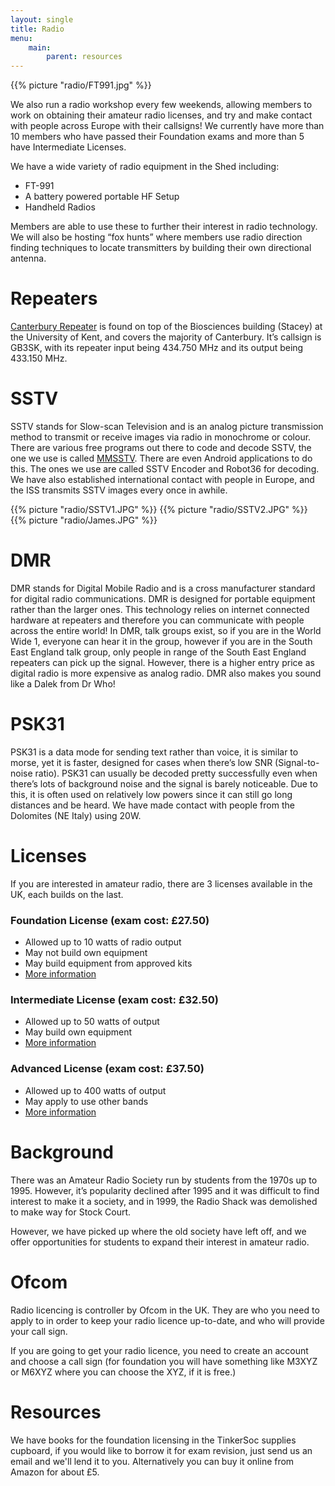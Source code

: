 ```yaml
---
layout: single
title: Radio
menu:
    main:
        parent: resources
---
```

<style>
.sstv img {
	width: 32%;
}

</style>
{{% picture "radio/FT991.jpg" %}}


We also run a radio workshop every few weekends, allowing members to work on
obtaining their amateur radio licenses, and try and make contact with people
across Europe with their callsigns! We currently have more than 10 members who
have passed their Foundation exams and more than 5 have Intermediate Licenses.

We have a wide variety of radio equipment in the Shed including:


- FT-991
- A battery powered portable HF Setup
- Handheld Radios

Members are able to use these to further their interest in radio technology. We
will also be hosting “fox hunts” where members use radio direction finding
techniques to locate transmitters by building their own directional antenna.

# Repeaters

[Canterbury Repeater](http://www.krg.org.uk/Repeaters.asp?callsign=GB3SK) is
found on top of the Biosciences building (Stacey) at the  University of Kent,
and covers the majority of Canterbury. It’s callsign is GB3SK, with its repeater
input being 434.750 MHz and its output being 433.150 MHz.

# SSTV

SSTV stands for Slow-scan Television and is an analog picture transmission
method to transmit or receive images via radio in monochrome or colour. There
are various free programs out there to code and decode SSTV, the one we use is
called [MMSSTV](http://hamsoft.ca/pages/mmsstv.php). There are even Android
applications to do this. The ones we use are called SSTV Encoder and Robot36 for
decoding. We have also established international contact with people in Europe,
and the ISS transmits SSTV images every once in awhile.

<div class="sstv">
{{% picture "radio/SSTV1.JPG" %}} {{% picture "radio/SSTV2.JPG" %}} {{% picture "radio/James.JPG" %}}
</div>

# DMR
DMR stands for Digital Mobile Radio and is a cross manufacturer standard for
digital radio communications. DMR is designed for portable equipment rather than
the larger ones. This technology relies on internet connected hardware at
repeaters and therefore you can communicate with people across the entire world!
In DMR, talk groups exist, so if you are in the World Wide 1, everyone can hear
it in the group, however if you are in the South East England talk group, only
people in range of the South East England repeaters can pick up the signal.
However, there is a higher entry price as digital radio is more expensive as
analog radio. DMR also makes you sound like a Dalek from Dr Who!

# PSK31
PSK31 is a data mode for sending text rather than voice, it is similar to morse,
yet it is faster, designed for cases when there’s low SNR (Signal-to-noise
ratio). PSK31 can usually be decoded pretty successfully even when there’s lots
of background noise and the signal is barely noticeable. Due to this, it is
often used on relatively low powers since it can still go long distances and be
heard. We have made contact with people from the Dolomites (NE Italy) using 20W.

# Licenses
If you are interested in amateur radio, there are 3 licenses available in the
UK, each builds on the last.

### Foundation License (exam cost: £27.50)
 - Allowed up to 10 watts of radio output
 - May not build own equipment
 - May build equipment from approved kits
 - [More information](http://rsgb.org/main/clubs-training/for-students/foundation/)

### Intermediate License (exam cost: £32.50)
 - Allowed up to 50 watts of output
 - May build own equipment
 - [More information](http://rsgb.org/main/clubs-training/for-students/intermediate/)

### Advanced License (exam cost: £37.50)
 - Allowed up to 400 watts of output
 - May apply to use other bands
 - [More information](http://rsgb.org/main/clubs-training/for-students/advanced/)

# Background
There was an Amateur Radio Society run by students from the 1970s up to 1995.
However, it’s popularity declined after 1995 and it was difficult to find
interest to make it a society, and in 1999, the Radio Shack was demolished to
make way for Stock Court.

However, we have picked up where the old society have left off, and we offer
opportunities for students to expand their interest in amateur radio.


# Ofcom
Radio licencing is controller by Ofcom in the UK. They are who you need to apply
to in order to keep your radio licence up-to-date, and who will provide your
call sign.

If you are going to get your radio licence, you need to create an account and
choose a call sign (for foundation you will have something like M3XYZ or M6XYZ
where you can choose the XYZ, if it is free.)

# Resources
We have books for the foundation licensing in the TinkerSoc supplies cupboard,
if you would like to borrow it for exam revision, just send us an email and
we'll lend it to you. Alternatively you can buy it online from Amazon for about
£5.
